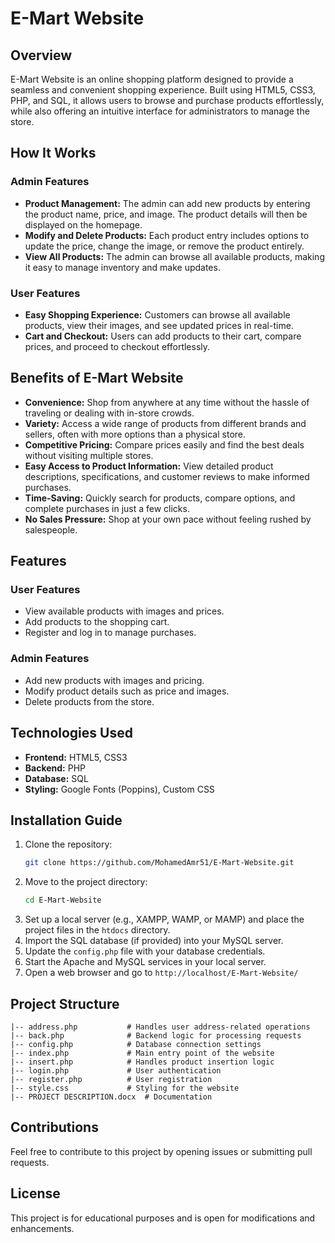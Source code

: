 # E-Mart Website

## Overview

E-Mart Website is an online shopping platform designed to provide a seamless and convenient shopping experience. Built using HTML5, CSS3, PHP, and SQL, it allows users to browse and purchase products effortlessly, while also offering an intuitive interface for administrators to manage the store.

## How It Works

### Admin Features

- **Product Management:** The admin can add new products by entering the product name, price, and image. The product details will then be displayed on the homepage.
- **Modify and Delete Products:** Each product entry includes options to update the price, change the image, or remove the product entirely.
- **View All Products:** The admin can browse all available products, making it easy to manage inventory and make updates.

### User Features

- **Easy Shopping Experience:** Customers can browse all available products, view their images, and see updated prices in real-time.
- **Cart and Checkout:** Users can add products to their cart, compare prices, and proceed to checkout effortlessly.

## Benefits of E-Mart Website

- **Convenience:** Shop from anywhere at any time without the hassle of traveling or dealing with in-store crowds.
- **Variety:** Access a wide range of products from different brands and sellers, often with more options than a physical store.
- **Competitive Pricing:** Compare prices easily and find the best deals without visiting multiple stores.
- **Easy Access to Product Information:** View detailed product descriptions, specifications, and customer reviews to make informed purchases.
- **Time-Saving:** Quickly search for products, compare options, and complete purchases in just a few clicks.
- **No Sales Pressure:** Shop at your own pace without feeling rushed by salespeople.

## Features

### User Features

- View available products with images and prices.
- Add products to the shopping cart.
- Register and log in to manage purchases.

### Admin Features

- Add new products with images and pricing.
- Modify product details such as price and images.
- Delete products from the store.

## Technologies Used
- **Frontend:** HTML5, CSS3
- **Backend:** PHP
- **Database:** SQL
- **Styling:** Google Fonts (Poppins), Custom CSS

## Installation Guide
1. Clone the repository:
   ```sh
   git clone https://github.com/MohamedAmr51/E-Mart-Website.git
   ```
2. Move to the project directory:
   ```sh
   cd E-Mart-Website
   ```
3. Set up a local server (e.g., XAMPP, WAMP, or MAMP) and place the project files in the `htdocs` directory.
4. Import the SQL database (if provided) into your MySQL server.
5. Update the `config.php` file with your database credentials.
6. Start the Apache and MySQL services in your local server.
7. Open a web browser and go to `http://localhost/E-Mart-Website/`

## Project Structure
```
|-- address.php           # Handles user address-related operations
|-- back.php              # Backend logic for processing requests
|-- config.php            # Database connection settings
|-- index.php             # Main entry point of the website
|-- insert.php            # Handles product insertion logic
|-- login.php             # User authentication
|-- register.php          # User registration
|-- style.css             # Styling for the website
|-- PROJECT DESCRIPTION.docx  # Documentation

```

## Contributions
Feel free to contribute to this project by opening issues or submitting pull requests.

## License
This project is for educational purposes and is open for modifications and enhancements.

